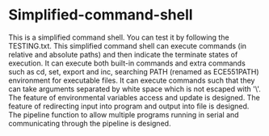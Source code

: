 # Simplified-command-shell


This is a simplified command shell.
You can test it by following the TESTING.txt.
This simplified command shell can execute commands (in relative and absolute paths) and then indicate the terminate states of execution.
It can execute both built-in commands and extra commands such as cd, set, export and inc, searching PATH (renamed as ECE551PATH) environment for executable files.
It can execute commands such that they can take arguments separated by white space which is not escaped with '\\'.
The feature of environmental variables access and update is designed. 
The feature of redirecting input into program and output into file is designed. 
The pipeline function to allow multiple programs running in serial and communicating through the pipeline is designed.
